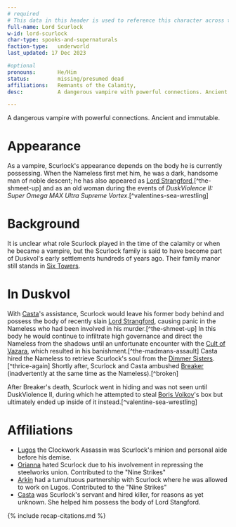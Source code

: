 ```yaml
---
# required
# This data in this header is used to reference this character across the entire website. 
full-name: Lord Scurlock
w-id: lord-scurlock
char-type: spooks-and-supernaturals
faction-type:   underworld
last_updated: 17 Dec 2023

#optional
pronouns:       He/Him
status:         missing/presumed dead 
affiliations:   Remnants of the Calamity, 
desc:           A dangerous vampire with powerful connections. Ancient and immutable.

---
```


A dangerous vampire with powerful connections. Ancient and immutable.

# Appearance
As a vampire, Scurlock's appearance depends on the body he is currently possessing. When the Nameless first met him, he was a dark, handsome man of noble descent; he has also appeared as [Lord Strangford](npcs#lord-strangford),[^the-shmeet-up] and as an old woman during the events of *DuskViolence II: Super Omega MAX Ultra Supreme Vortex*.[^valentines-sea-wrestling]

# Background
It is unclear what role Scurlock played in the time of the calamity or when he became a vampire, but the Scurlock family is said to have become part of Duskvol's early settlements hundreds of years ago. Their family manor still stands in [Six Towers](six-towers).

# In Duskvol

With [Casta](npcs#casta)'s assistance, Scurlock would leave his former body behind and possess the body of recently slain [Lord Strangford](npcs#lord-strangford), causing panic in the Nameless who had been involved in his murder.[^the-shmeet-up] In this body he would continue to infiltrate high governance and direct the Nameless from the shadows until an unfortunate encounter with the [Cult of Vazara](factions#cult-of-vazara), which resulted in his banishment.[^the-madmans-assault] Casta hired the Nameless to retrieve Scurlock's soul from the [Dimmer Sisters](factions#dimmer-sisters).[^thrice-again] Shortly after, Scurlock and Casta ambushed [Breaker](npcs#setarra) (inadvertently at the same time as the Nameless).[^broken]

After Breaker's death, Scurlock went in hiding and was not seen until DuskViolence II, during which he attempted to steal [Boris Volkov](npcs#boris-volkov)'s box but ultimately ended up inside of it instead.[^valentine-sea-wrestling]


# Affiliations

* [Lugos](npcs#lugos) the Clockwork Assassin was Scurlock's minion and personal aide before his demise. 
* [Orianna](affect) hated Scurlock due to his involvement in repressing the steelworks union. Contributed to the "Nine Strikes"
* [Arkin](arkin) had a tumultuous partnership with Scurlock where he was allowed to work on Lugos. Contributed to the "Nine Strikes"
* [Casta](npcs#casta) was Scurlock's servant and hired killer, for reasons as yet unknown. She helped him possess the body of Lord Stangford. 

<!-- Include default citations -->
{% include recap-citations.md %}